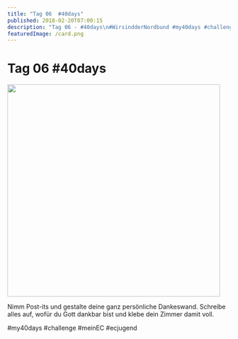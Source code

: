 ```yaml
---
title: "Tag 06  #40days"
published: 2018-02-20T07:00:15
description: "Tag 06 - #40days\n#WirsindderNordbund #my40days #challenge #meinEC #ecjugend"
featuredImage: /card.png
---
```


# Tag 06  #40days

<p><img src="/old/40DAYS_02-20_UP-tag-06-480x480.jpg" alt width="480" height="480"></p><p>Nimm Post-its und gestalte deine ganz persönliche Dankeswand. Schreibe alles auf, wofür du Gott dankbar bist und klebe dein Zimmer damit voll.</p><p>#my40days #challenge #meinEC #ecjugend</p>
